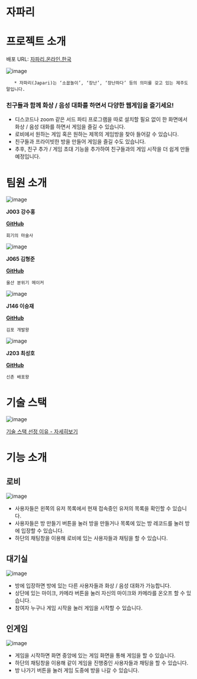 # 자파리

# 프로젝트 소개

배포 URL: <a href="https://자파리.온라인.한국">자파리.온라인.한국</a>

![image](https://user-images.githubusercontent.com/86656921/205483722-9b8ecd8e-9823-4abc-a622-9b4d870c4413.png)

       * 자파리(Japari)는 ‘소꿉놀이’, ‘장난’, ‘장난하다’ 등의 의미를 갖고 있는 제주도 말입니다.

### 친구들과 함께 화상 / 음성 대화를 하면서 다양한 웹게임을 즐기세요!

- 디스코드나 zoom 같은 서드 파티 프로그램을 따로 설치할 필요 없이 한 화면에서 화상 / 음성 대화를 하면서 게임을 즐길 수 있습니다.
- 로비에서 원하는 게임 혹은 원하는 제목의 게임방을 찾아 들어갈 수 있습니다.
- 친구들과 프라이빗한 방을 만들어 게임을 즐길 수도 있습니다.
- 추후, 친구 추가 / 게임 초대 기능을 추가하여 친구들과의 게임 시작을 더 쉽게 만들 예정입니다.

# 팀원 소개

![image](https://user-images.githubusercontent.com/86656921/205483807-8d946c15-c385-4e13-b45a-a89c62eee576.png)

**J003 강수홍**

[**GitHub**](https://github.com/tnghd5761)

`회기의 마술사`

![image](https://user-images.githubusercontent.com/86656921/205483833-c6740164-cd6d-4a79-b291-530d30340cd2.png)

**J065 김형준**

[**GitHub**](https://github.com/kimhyeongjun95)

`울산 분위기 메이커`

![image](https://user-images.githubusercontent.com/86656921/205483841-b9bdb32d-bf75-4e3d-8c4b-36e43083b363.png)

**J146 이승재**

[**GitHub**](https://github.com/seungjae94)

`김포 개발왕`

![image](https://user-images.githubusercontent.com/86656921/205483852-66d14892-aa70-4b17-b4bb-88af56efa232.png)

**J203 최성호**

[**GitHub**](https://github.com/c99-coder)

`신촌 배포왕`

# 기술 스택

![image](https://user-images.githubusercontent.com/86656921/205483868-d9844547-dbce-48ae-9820-f8e2d3acc7e4.png)

[기술 스택 선정 이유 - 자세히보기](https://github.com/boostcampwm-2022/web36-Japari/wiki/%EA%B8%B0%EC%88%A0-%EC%84%A0%EC%A0%95-%EC%9D%B4%EC%9C%A0)

# 기능 소개

## 로비

![image](https://user-images.githubusercontent.com/86656921/205483914-a662cf80-ce5e-49f2-a841-de0275394097.png)
- 사용자들은 왼쪽의 유저 목록에서 현재 접속중인 유저의 목록을 확인할 수 있습니다.
- 사용자들은 방 만들기 버튼을 눌러 방을 만들거나 목록에 있는 방 레코드를 눌러 방에 입장할 수 있습니다.
- 하단의 채팅창을 이용해 로비에 있는 사용자들과 채팅을 할 수 있습니다.

## 대기실

![image](https://user-images.githubusercontent.com/86656921/205483924-b32c285b-5afd-4ae0-be4e-d53f124d568d.png)
- 방에 입장하면 방에 있는 다른 사용자들과 화상 / 음성 대화가 가능합니다.
- 상단에 있는 마이크, 카메라 버튼을 눌러 자신의 마이크와 카메라를 온오프 할 수 있습니다.
- 참여자 누구나 게임 시작을 눌러 게임을 시작할 수 있습니다.

## 인게임

![image](https://user-images.githubusercontent.com/86656921/205483928-25896783-96ff-4055-89df-36c71613593a.png)
- 게임을 시작하면 화면 중앙에 있는 게임 화면을 통해 게임을 할 수 있습니다.
- 하단의 채팅창을 이용해 같이 게임을 진행중인 사용자들과 채팅을 할 수 있습니다.
- 방 나가기 버튼을 눌러 게임 도중에 방을 나갈 수 있습니다.
